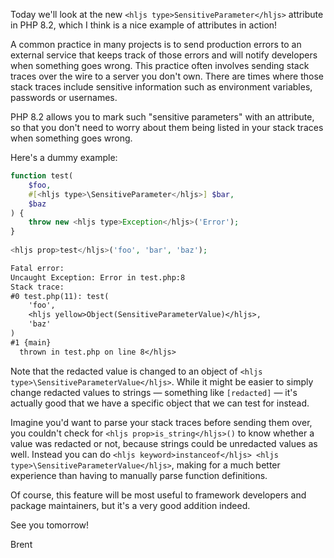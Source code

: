 Today we'll look at the new `<hljs type>SensitiveParameter</hljs>` attribute in PHP 8.2, which I think is a nice example of attributes in action!

A common practice in many projects is to send production errors to an external service that keeps track of those errors and will notify developers when something goes wrong. This practice often involves sending stack traces over the wire to a server you don't own. There are times where those stack traces  include sensitive information such as environment variables, passwords or usernames.

PHP 8.2 allows you to mark such "sensitive parameters" with an attribute, so that you don't need to worry about them being listed in your stack traces when something goes wrong.

Here's a dummy example:

```php
function test(
    $foo,
    #[<hljs type>\SensitiveParameter</hljs>] $bar,
    $baz
) {
    throw new <hljs type>Exception</hljs>('Error');
}
 
<hljs prop>test</hljs>('foo', 'bar', 'baz');
```

```txt
Fatal error: 
Uncaught Exception: Error in test.php:8
Stack trace:
#0 test.php(11): test(
    'foo',
    <hljs yellow>Object(SensitiveParameterValue)</hljs>,
    'baz'
)
#1 {main}
  thrown in test.php on line 8</hljs>
```

Note that the redacted value is changed to an object of `<hljs type>\SensitiveParameterValue</hljs>`. While it might be easier to simply change redacted values to strings — something like `[redacted]` — it's actually good that we have a specific object that we can test for instead.

Imagine you'd want to parse your stack traces before sending them over, you couldn't check for `<hljs prop>is_string</hljs>()` to know whether a value was redacted or not, because strings could be unredacted values as well. Instead you can do `<hljs keyword>instanceof</hljs> <hljs type>\SensitiveParameterValue</hljs>`, making for a much better experience than having to manually parse function definitions. 

Of course, this feature will be most useful to framework developers and package maintainers, but it's a very good addition indeed.

See you tomorrow!

Brent
